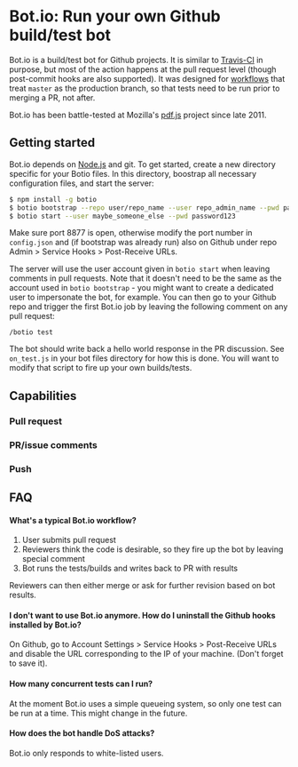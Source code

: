 # Bot.io: Run your own Github build/test bot

Bot.io is a build/test bot for Github projects. It is similar to [Travis-CI](https://github.com/travis-ci/travis-ci) in purpose, but most of the action happens at the pull request level (though post-commit hooks are also supported). It was designed for [workflows](http://scottchacon.com/2011/08/31/github-flow.html) that treat `master` as the production branch, so that tests need to be run prior to merging a PR, not after.

Bot.io has been battle-tested at Mozilla's [pdf.js](http://github.com/mozilla/pdf.js) project since late 2011.




## Getting started

Bot.io depends on [Node.js](https://github.com/joyent/node) and git. To get started, create a new directory specific for your Botio files. In this directory, boostrap all necessary configuration files, and start the server:

```bash
$ npm install -g botio
$ botio bootstrap --repo user/repo_name --user repo_admin_name --pwd password123
$ botio start --user maybe_someone_else --pwd password123
```

Make sure port 8877 is open, otherwise modify the port number in `config.json` and (if bootstrap was already run) also on Github under repo Admin > Service Hooks > Post-Receive URLs.

The server will use the user account given in `botio start` when leaving comments in pull requests. Note that it doesn't need to be the same as the account used in `botio bootstrap` - you might want to create a dedicated user to impersonate the bot, for example. You can then go to your Github repo and trigger the first Bot.io job by leaving the following comment on any pull request:

```
/botio test
```

The bot should write back a hello world response in the PR discussion. See `on_test.js` in your bot files directory for how this is done. You will want to modify that script to fire up your own builds/tests.




## Capabilities


### Pull request

### PR/issue comments

### Push




## FAQ

#### What's a typical Bot.io workflow?

1. User submits pull request
2. Reviewers think the code is desirable, so they fire up the bot by leaving special comment
3. Bot runs the tests/builds and writes back to PR with results

Reviewers can then either merge or ask for further revision based on bot results.


#### I don't want to use Bot.io anymore. How do I uninstall the Github hooks installed by Bot.io?

On Github, go to Account Settings > Service Hooks > Post-Receive URLs and disable the URL corresponding to the IP of your machine. (Don't forget to save it).

#### How many concurrent tests can I run?

At the moment Bot.io uses a simple queueing system, so only one test can be run at a time. This might change in the future.

#### How does the bot handle DoS attacks?

Bot.io only responds to white-listed users.
